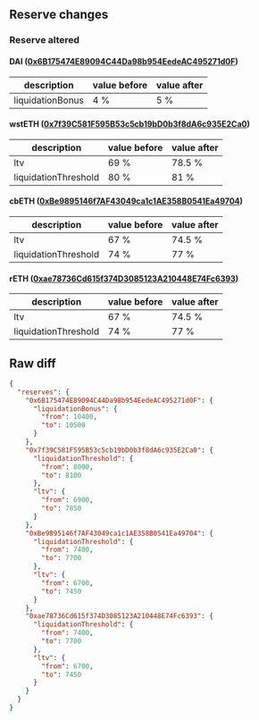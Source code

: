 ## Reserve changes

### Reserve altered

#### DAI ([0x6B175474E89094C44Da98b954EedeAC495271d0F](https://etherscan.io/address/0x6B175474E89094C44Da98b954EedeAC495271d0F))

| description | value before | value after |
| --- | --- | --- |
| liquidationBonus | 4 % | 5 % |


#### wstETH ([0x7f39C581F595B53c5cb19bD0b3f8dA6c935E2Ca0](https://etherscan.io/address/0x7f39C581F595B53c5cb19bD0b3f8dA6c935E2Ca0))

| description | value before | value after |
| --- | --- | --- |
| ltv | 69 % | 78.5 % |
| liquidationThreshold | 80 % | 81 % |


#### cbETH ([0xBe9895146f7AF43049ca1c1AE358B0541Ea49704](https://etherscan.io/address/0xBe9895146f7AF43049ca1c1AE358B0541Ea49704))

| description | value before | value after |
| --- | --- | --- |
| ltv | 67 % | 74.5 % |
| liquidationThreshold | 74 % | 77 % |


#### rETH ([0xae78736Cd615f374D3085123A210448E74Fc6393](https://etherscan.io/address/0xae78736Cd615f374D3085123A210448E74Fc6393))

| description | value before | value after |
| --- | --- | --- |
| ltv | 67 % | 74.5 % |
| liquidationThreshold | 74 % | 77 % |


## Raw diff

```json
{
  "reserves": {
    "0x6B175474E89094C44Da98b954EedeAC495271d0F": {
      "liquidationBonus": {
        "from": 10400,
        "to": 10500
      }
    },
    "0x7f39C581F595B53c5cb19bD0b3f8dA6c935E2Ca0": {
      "liquidationThreshold": {
        "from": 8000,
        "to": 8100
      },
      "ltv": {
        "from": 6900,
        "to": 7850
      }
    },
    "0xBe9895146f7AF43049ca1c1AE358B0541Ea49704": {
      "liquidationThreshold": {
        "from": 7400,
        "to": 7700
      },
      "ltv": {
        "from": 6700,
        "to": 7450
      }
    },
    "0xae78736Cd615f374D3085123A210448E74Fc6393": {
      "liquidationThreshold": {
        "from": 7400,
        "to": 7700
      },
      "ltv": {
        "from": 6700,
        "to": 7450
      }
    }
  }
}
```